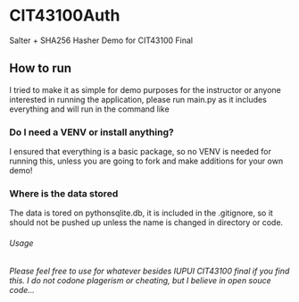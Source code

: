 # CIT43100Auth
Salter + SHA256 Hasher Demo for CIT43100 Final

## How to run
I tried to make it as simple for demo purposes for the instructor or anyone interested in running the application,
please run main.py as it includes everything and will run in the command like

### Do I need a VENV or install anything?
I ensured that everything is a basic package, so no VENV is needed for running this, unless you are going to fork and make additions for your own demo!

### Where is the data stored
The data is tored on pythonsqlite.db, it is included in the .gitignore, so it should not be pushed up unless the name is changed in directory or code.

###### Usage
###### Please feel free to use for whatever besides IUPUI CIT43100 final if you find this. I do not codone plagerism or cheating, but I believe in open souce code...